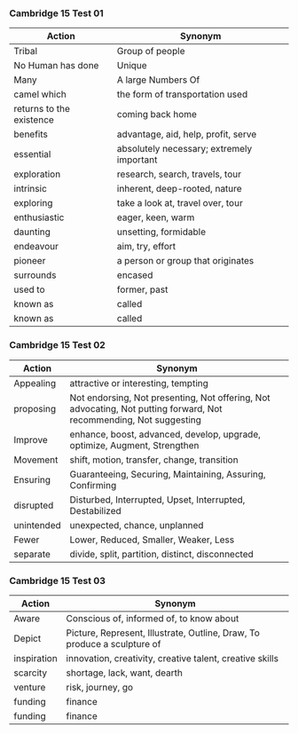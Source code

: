 ### Cambridge 15 Test 01

| **Action**   | **Synonym**      |
|--------------|------------------|
|   Tribal     | Group of people |
| No Human has done   |  Unique |
| Many   |  A large Numbers Of |
| camel which   |  the form of transportation used |
| returns to the existence   |  coming back home |
| benefits   |  advantage, aid, help, profit, serve |
| essential   |  absolutely necessary; extremely important  |
| exploration   |  research, search, travels, tour  |
| intrinsic   |  inherent, deep-rooted, nature  |
| exploring   |  take a look at, travel over, tour  |
| enthusiastic   |  eager, keen, warm  |
| daunting   |  unsetting, formidable  |
| endeavour   |  aim, try, effort  |
| pioneer   |  a person or group that originates  |
| surrounds    |  encased  |
| used to    |  former, past  |
| known as     |  called  |
| known as     |  called  |

### Cambridge 15 Test 02

| **Action**   | **Synonym**      |
|--------------|------------------|
|   Appealing     | attractive or interesting, tempting |
|   proposing     | Not endorsing, Not presenting, Not offering, Not advocating, Not putting forward, Not recommending, Not suggesting |
|   Improve     | enhance, boost, advanced, develop, upgrade, optimize, Augment, Strengthen |
|   Movement     | shift, motion, transfer, change, transition |
|   Ensuring     | Guaranteeing, Securing, Maintaining, Assuring, Confirming |
|   disrupted     | Disturbed, Interrupted, Upset, Interrupted, Destabilized |
|   unintended     | unexpected, chance, unplanned |
|   Fewer      | Lower, Reduced, Smaller, Weaker, Less |
|   separate      | divide, split, partition, distinct, disconnected |

### Cambridge 15 Test 03

| **Action**   | **Synonym**      |
|--------------|------------------|
|   Aware      | Conscious of, informed of, to know about |
|   Depict     | Picture, Represent, Illustrate, Outline, Draw, To produce a sculpture of |
|   inspiration   | innovation, creativity, creative talent, creative skills  |
|   scarcity    | shortage, lack, want, dearth  |
|   venture     | risk, journey, go   |
|   funding      | finance   |
|   funding      | finance   |
